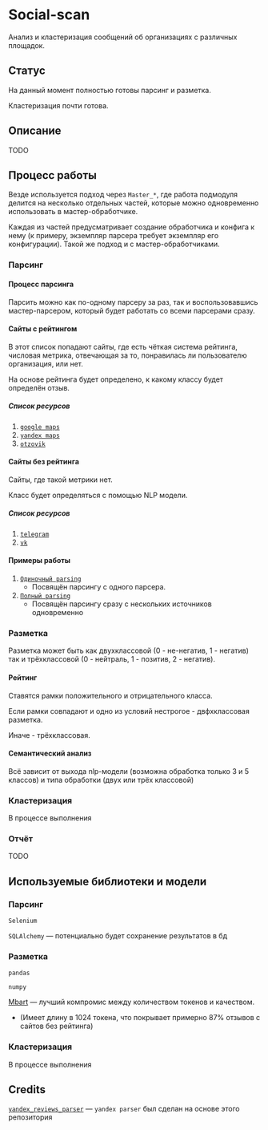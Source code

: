 # Social-scan

Анализ и кластеризация сообщений об организациях с различных площадок.

## Статус

На данный момент полностью готовы парсинг и разметка.

Кластеризация почти готова.

## Описание

TODO

## Процесс работы

Везде используется подход через `Master_*`, где работа подмодуля делится на несколько отдельных частей, которые можно одновременно использовать в мастер-обработчике.

Каждая из частей предусматривает создание обработчика и конфига к нему (к примеру, экземпляр парсера требует экземпляр его конфигурации). Такой же подход и с мастер-обработчиками.

### Парсинг

#### Процесс парсинга

Парсить можно как по-одному парсеру за раз, так и воспользовавшись мастер-парсером, который будет работать со всеми парсерами сразу.

#### Сайты с рейтингом

В этот список попадают сайты, где есть чёткая система рейтинга, числовая метрика, отвечающая за то, понравилась ли пользователю организация, или нет.

На основе рейтинга будет определено, к какому классу будет определён отзыв.

##### Список ресурсов

1. [`google maps`](src/get_info/parsers/google_maps)
2. [`yandex maps`](src/get_info/parsers/yandex_maps)
3. [`otzovik`](src/get_info/parsers/otzovik)

#### Сайты без рейтинга

Сайты, где такой метрики нет.

Класс будет определяться с помощью NLP модели.

##### Список ресурсов

1. [`telegram`](src/get_info/parsers/telegram)
2. [`vk`](src/get_info/parsers/vk)

#### Примеры работы

1. [`Одиночный parsing`](examples/01_single-parser.py)
    - Посвящён парсингу с одного парсера.
2. [`Полный parsing`](examples/01_parsing.py)
    - Посвящён парсингу сразу с нескольких источников одновременно

### Разметка

Разметка может быть как двухклассовой (0 - не-негатив, 1 - негатив)  так и трёхклассовой (0 - нейтраль, 1 - позитив, 2 - негатив).

#### Рейтинг

Ставятся рамки положительного и отрицательного класса.

Если рамки совпадают и одно из условий нестрогое - двфхклассовая разметка.

Иначе - трёхклассовая.

#### Семантический анализ

Всё зависит от выхода nlp-модели (возможна обработка только 3 и 5 классов) и типа обработки (двух или трёх классовой)

### Кластеризация

В процессе выполнения

### Отчёт

TODO

## Используемые библиотеки и модели

### Парсинг

`Selenium`

`SQLAlchemy` — потенциально будет сохранение результатов в бд

### Разметка

`pandas`

`numpy`

[Mbart](https://huggingface.co/sismetanin/mbart_ru_sum_gazeta-ru-sentiment-rusentiment) — лучший компромис между количеством токенов и качеством.

- (Имеет длину в 1024 токена, что покрывает примерно 87% отзывов с сайтов без рейтинга)

### Кластеризация

В процессе выполнения

## Credits

[`yandex_reviews_parser`](https://github.com/useless-apple/yandex_reviews-parser) — `yandex parser` был сделан на основе этого репозитория
